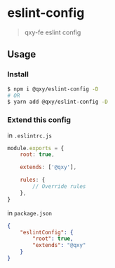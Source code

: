 # eslint-config

> qxy-fe eslint config

## Usage

### Install

```bash
$ npm i @qxy/eslint-config -D
# OR
$ yarn add @qxy/eslint-config -D
```

### Extend this config

in `.eslintrc.js`

```js
module.exports = {
    root: true,

    extends: ['@qxy'],

    rules: {
        // Override rules
    },
}
```

in `package.json`

```json
{
    "eslintConfig": {
        "root": true,
        "extends": "@qxy"
    }
}
```
